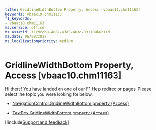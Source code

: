 ```yaml
---
title: GridlineWidthBottom Property, Access [vbaac10.chm11163]
keywords: vbaac10.chm11163
f1_keywords:
- vbaac10.chm11163
ms.service: office
ms.assetid: 11c9ccb8-4668-43e5-a83c-031109ba21ad
ms.date: 06/08/2017
ms.localizationpriority: medium
---
```



# GridlineWidthBottom Property, Access [vbaac10.chm11163]

Hi there! You have landed on one of our F1 Help redirector pages. Please select the topic you were looking for below.

- [NavigationControl.GridlineWidthBottom property (Access)](https://msdn.microsoft.com/library/513fdb37-b479-7022-e0c7-4f8d8209ede9%28Office.15%29.aspx)

- [TextBox.GridlineWidthBottom property (Access)](https://msdn.microsoft.com/library/4569d053-008b-a4ce-374f-6078f5ea9bee%28Office.15%29.aspx)

[!include[Support and feedback](~/includes/feedback-boilerplate.md)]